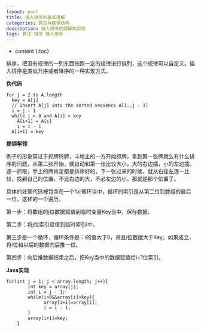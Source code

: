 ```yaml
---
layout: post
title: 插入排序的基本理解
categories: 算法与数据结构
description: 插入排序的理解和实现
tags: 算法 排序 插入排序
---
```


* content
{:toc}






排序，把没有规律的一列东西按照一定的规律进行排列，这个规律可以自定义。插入排序是类似升序或者降序的一种实现方式。

**伪代码**

```
for j = 2 to A.length
  key = A[j]
  // Insert A[j] into the sorted sequence A[1..j - 1]
  i = j - 1
  while i > 0 and A[i] > key
    A[i+1] = A[i]
    i = i - 1
  A[i+1] = key
```

**提纲挈领**

例子的形象莫过于抓牌码牌，斗地主的一方开始抓牌，拿到第一张牌就么有什么排序的问题，从第二张开始，就自动和第一张比较大小，大的右边插，小的左边插。逐一抓取，手上的牌肯定都是排序好的，下一张过来的时候，就从右往左逐一比较，找到自己的位置，不比右边的大，不必左边的小，那就是那个位置了。

具体的处理代码被包含在一个for循环当中，循环的索引是从第二位到数组的最后一位，这样的一个遍历。

第一步：将数组的j位数据赋值到临时变量Key当中，保存数据。

第二步：将j位索引赋值到临时索引i中。

第三步是一个循环，循环条件是：i的值大于0，并且i位数据大于Key。如果成立，将i位和以后的数据向后推一位。

第四步：向后推数据结束之后，把Key当中的数据赋值给i+1位索引。

**Java实现**

```
for(int j = 1; j < array.length; j++){
	    int key = array[j];
	    int i = j - 1;
	    while(i>0&&array[i]>key){
		      array[i+1]=array[i];
		      i = i - 1;
	    }
	    array[i+1]=key;
	}
```
